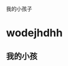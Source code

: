 <!DOCTYPE  HTML>
<html  lang="en">
<head>
  <meta  charset="UTF-8">
  <title>我的网页《和等多个》VNVNVVNNV</title>
  
</head>
<body>
  <span>我的小孩子</span>
  <h1>wodejhdhh</h1>
  <h2>我的小孩</h2>
 </body>
 </html>
